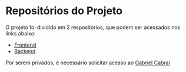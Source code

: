 # Repositórios do Projeto

O projeto foi dividido em 2 respositórios, que podem ser acessados nos links abaixo:

- [Frontend](https://github.com/GabriellCabrall)
- [Backend](https://github.com/GabriellCabrall)

Por serem privados, é necessário solicitar acesso ao [Gabriel Cabral](https://github.com/GabriellCabrall)
